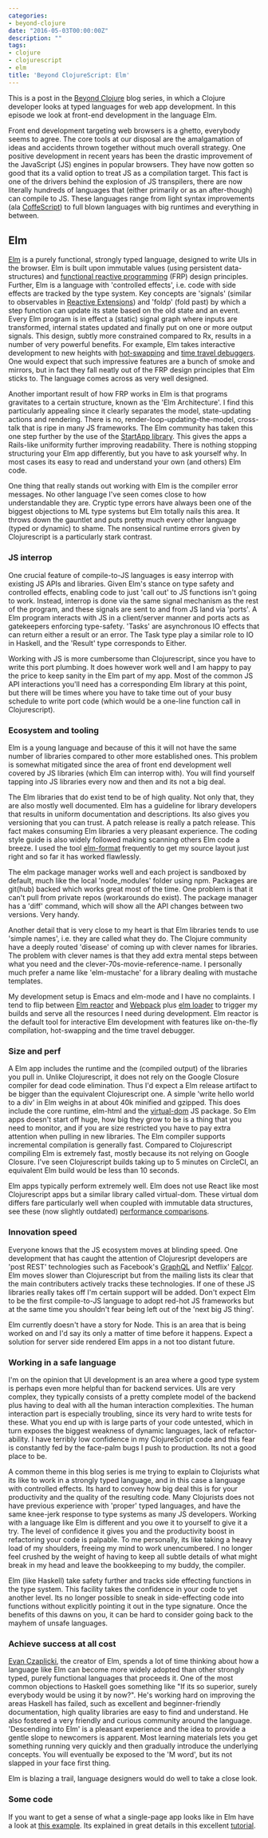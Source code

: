 ```yaml
---
categories:
- beyond-clojure
date: "2016-05-03T00:00:00Z"
description: ""
tags:
- clojure
- clojurescript
- elm
title: 'Beyond ClojureScript: Elm'
---
```


This is a post in the [Beyond Clojure](http://martintrojer.github.io/categories.html#beyond-clojure-ref) blog series, in which a Clojure developer looks at typed languages for web app development. In this episode we look at front-end development in the language Elm.

Front end development targeting web browsers is a ghetto, everybody seems to agree. The core tools at our disposal are the amalgamation of ideas and accidents thrown together without much overall strategy. One positive development in recent years has been the drastic improvement of the JavaScript (JS) engines in popular browsers. They have now gotten so good that its a valid option to treat JS as a compilation target. This fact is one of the drivers behind the explosion of JS transpilers, there are now literally hundreds of languages that (either primarily or as an after-though) can compile to JS. These languages range from light syntax improvements (ala [CoffeScript](http://coffeescript.org/)) to full blown languages with big runtimes and everything in between.

<!--more-->

## Elm

[Elm](http://elm-lang.org/) is a purely functional, strongly typed language, designed to write UIs in the browser. Elm is built upon immutable values (using persistent data-structures) and [functional reactive programming](https://en.wikipedia.org/wiki/Functional_reactive_programming) (FRP) design principles. Further, Elm is a language with 'controlled effects', i.e. code with side effects are tracked by the type system. Key concepts are 'signals' (similar to observables in [Reactive Extensions](http://reactivex.io/)) and 'foldp' (fold past) by which a step function can update its state based on the old state and an event. Every Elm program is in effect a (static) signal graph where inputs are transformed, internal states updated and finally put on one or more output signals. This design, subtly more constrained compared to Rx, results in a number of very powerful benefits. For example, Elm takes interactive development to new heights with [hot-swapping](http://elm-lang.org/blog/interactive-programming) and [time travel debuggers](http://debug.elm-lang.org/). One would expect that such impressive features are a bunch of smoke and mirrors, but in fact they fall neatly out of the FRP design principles that Elm sticks to. The language comes across as very well designed.

Another important result of how FRP works in Elm is that programs gravitates to a certain structure, known as the 'Elm Architecture'. I find this particularly appealing since it clearly separates the model, state-updating actions and rendering. There is no, render-loop-updating-the-model, cross-talk that is ripe in many JS frameworks. The Elm community has taken this one step further by the use of the [StartApp library](http://package.elm-lang.org/packages/evancz/start-app/2.0.2/). This gives the apps a Rails-like uniformity further improving readability. There is nothing stopping structuring your Elm app differently, but you have to ask yourself why. In most cases its easy to read and understand your own (and others) Elm code.

One thing that really stands out working with Elm is the compiler error messages. No other language I've seen comes close to how understandable they are. Cryptic type errors have always been one of the biggest objections to ML type systems but Elm totally nails this area. It throws down the gauntlet and puts pretty much every other language (typed or dynamic) to shame. The nonsensical runtime errors given by Clojurescript is a particularly stark contrast.

### JS interrop

One crucial feature of compile-to-JS languages is easy interrop with existing JS APIs and libraries. Given Elm's stance on type safety and controlled effects, enabling code to just 'call out' to JS functions isn't going to work. Instead, interrop is done via the same signal mechanism as the rest of the program, and these signals are sent to and from JS land via 'ports'. A Elm program interacts with JS in a client/server manner and ports acts as gatekeepers enforcing type-safety. 'Tasks' are asynchronous IO effects that can return either a result or an error. The Task type play a similar role to IO in Haskell, and the 'Result' type corresponds to Either.

Working with JS is more cumbersome than Clojurescript, since you have to write this port plumbing. It does however work well and I am happy to pay the price to keep sanity in the Elm part of my app. Most of the common JS API interactions you'll need has a corresponding Elm library at this point, but there will be times where you have to take time out of your busy schedule to write port code (which would be a one-line function call in Clojurescript).

### Ecosystem and tooling

Elm is a young language and because of this it will not have the same number of libraries compared to other more established ones. This problem is somewhat mitigated since the area of front end development well covered by JS libraries (which Elm can interrop with). You will find yourself tapping into JS libraries every now and then and its not a big deal.

The Elm libraries that do exist tend to be of high quality. Not only that, they are also mostly well documented. Elm has a guideline for library developers that results in uniform documentation and descriptions. Its also gives you versioning that you can trust. A patch release is really a patch release. This fact makes consuming Elm libraries a very pleasant experience. The coding style guide is also widely followed making scanning others Elm code a breeze. I used the tool [elm-format](https://github.com/avh4/elm-format) frequently to get my source layout just right and so far it has worked flawlessly.

The elm package manager works well and each project is sandboxed by default, much like the local 'node_modules' folder using npm. Packages are git(hub) backed which works great most of the time. One problem is that it can't pull from private repos (workarounds do exist). The package manager has a 'diff' command, which will show all the API changes between two versions. Very handy.

Another detail that is very close to my heart is that Elm libraries tends to use 'simple names', i.e. they are called what they do. The Clojure community have a deeply routed 'disease' of coming up with clever names for libraries. The problem with clever names is that they add extra mental steps between what you need and the clever-70s-movie-reference-name. I personally much prefer a name like 'elm-mustache' for a library dealing with mustache templates.

My development setup is Emacs and elm-mode and I have no complaints. I tend to flip between [Elm reactor](https://github.com/elm-lang/elm-reactor) and [Webpack](https://webpack.github.io/) plus [elm loader](https://github.com/rtfeldman/elm-webpack-loader) to trigger my builds and serve all the resources I need during development. Elm reactor is the default tool for interactive Elm development with features like on-the-fly compilation, hot-swapping and the time travel debugger.

### Size and perf

A Elm app includes the runtime and the (compiled output) of the libraries you pull in. Unlike Clojurescript, it does not rely on the Google Closure compiler for dead code elimination. Thus I'd expect a Elm release artifact to be bigger than the equivalent Clojurescript one. A simple 'write hello world to a div' in Elm weighs in at about 40k minified and gzipped. This does include the core runtime, elm-html and the [virtual-dom](https://github.com/Matt-Esch/virtual-dom) JS package. So Elm apps doesn't start off huge, how big they grow to be is a thing that you need to monitor, and if you are size restricted you have to pay extra attention when pulling in new libraries. The Elm compiler supports incremental compilation is generally fast. Compared to Clojurescript compiling Elm is extremely fast, mostly because its not relying on Google Closure. I've seen Clojurescript builds taking up to 5 minutes on CircleCI, an equivalent Elm build would be less than 10 seconds.

Elm apps typically perform extremely well. Elm does not use React like most Clojurescript apps but a similar library called virtual-dom. These virtual dom differs fare particularly well when coupled with immutable data structures, see these (now slightly outdated) [performance comparisons](http://elm-lang.org/blog/blazing-fast-html).

### Innovation speed

Everyone knows that the JS ecosystem moves at blinding speed. One development that has caught the attention of Clojuresript developers are 'post REST' technologies such as Facebook's [GraphQL](https://github.com/facebook/graphql) and Netflix' [Falcor](https://github.com/Netflix/falcor). Elm moves slower than Clojurescript but from the mailing lists its clear that the main contributers actively tracks these technologies. If one of these JS libraries really takes off I'm certain support will be added. Don't expect Elm to be the first compile-to-JS language to adopt red-hot JS frameworks but at the same time you shouldn't fear being left out of the 'next big JS thing'.

Elm currently doesn't have a story for Node. This is an area that is being worked on and I'd say its only a matter of time before it happens. Expect a solution for server side rendered Elm apps in a not too distant future.

### Working in a safe language

I'm on the opinion that UI development is an area where a good type system is perhaps even more helpful than for backend services. UIs are very complex, they typically consists of a pretty complete model of the backend plus having to deal with all the human interaction complexities. The human interaction part is especially troubling, since its very hard to write tests for these. What you end up with is large parts of your code untested, which in turn exposes the biggest weakness of dynamic languages, lack of refactor-ability. I have terribly low confidence in my ClojureScript code and this fear is constantly fed by the face-palm bugs I push to production. Its not a good place to be.

A common theme in this blog series is me trying to explain to Clojurists what its like to work in a strongly typed language, and in this case a language with controlled effects. Its hard to convey how big deal this is for your productivity and the quality of the resulting code. Many Clojurists does not have previous experience with 'proper' typed languages, and have the same knee-jerk response to type systems as many JS developers. Working with a language like Elm is different and you owe it to yourself to give it a try. The level of confidence it gives you and the productivity boost in refactoring your code is palpable. To me personally, its like taking a heavy load of my shoulders, freeing my mind to work unencumbered. I no longer feel crushed by the weight of having to keep all subtle details of what might break in my head and leave the bookkeeping to my buddy, the compiler.

Elm (like Haskell) take safety further and tracks side effecting functions in the type system. This facility takes the confidence in your code to yet another level. Its no longer possible to sneak in side-effecting code into functions without explicitly pointing it out in the type signature. Once the benefits of this dawns on you, it can be hard to consider going back to the mayhem of unsafe languages.

### Achieve success at all cost

[Evan Czaplicki](https://twitter.com/czaplic?lang=en-gb), the creator of Elm, spends a lot of time thinking about how a language like Elm can become more widely adopted than other strongly typed, purely functional languages that proceeds it. One of the most common objections to Haskell goes something like "If its so superior, surely everybody would be using it by now?". He's working hard on improving the areas Haskell has failed, such as excellent and beginner-friendly documentation, high quality libraries are easy to find and understand. He also fostered a very friendly and curious community around the language. 'Descending into Elm' is a pleasant experience and the idea to provide a gentle slope to newcomers is apparent. Most learning materials lets you get something running very quickly and then gradually introduce the underlying concepts. You will eventually be exposed to the 'M word', but its not slapped in your face first thing.

Elm is blazing a trail, language designers would do well to take a close look.

### Some code

If you want to get a sense of what a single-page app looks like in Elm have a look at [this example](https://github.com/sporto/elm-tutorial-app). Its explained in great details in this excellent [tutorial](http://www.elm-tutorial.org/).
